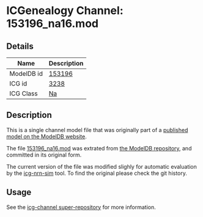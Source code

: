 # ICGenealogy Channel: 153196\_na16.mod

## Details

Name | Description
---- | -----------
ModelDB id | [153196](http://senselab.med.yale.edu/ModelDB/ShowModel.cshtml?model=153196)
ICG id | [3238](http://icg.neurotheory.ox.ac.uk/channels/2/3238)
ICG Class | [Na](http://icg.neurotheory.ox.ac.uk/channels/2)

## Description

This is a single channel model file that was originally part of a [published model on the ModelDB website](http://senselab.med.yale.edu/mModelDB/ShowModel.cshtml?model=153196).


The file [153196\_na16.mod](153196_na16.mod) was extrated from [the ModelDB repository](http://senselab.med.yale.edu/ModelDB/ShowModel.cshtml?model=153196), and committed in its original form.

The current version of the file was modified slighly for automatic evaluation by the [icg-nrn-sim](https://github.com/icgenealogy/icg-nrn-sim) tool. To find the original please check the git history.


## Usage

See the [icg-channel super-repository](https://github.com/icgenealogy/icg-channels) for more information.
